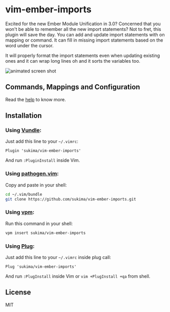# vim-ember-imports

Excited for the new Ember Module Unification in 3.0? Concerned that you won't
be able to remember all the new import statements? Not to fret, this plugin
will save the day. You can add and update import statements with on mapping or
command. It can fill in missing import statements based on the word under the
cursor.

It will properly format the import statements even when updating existing ones
and it can wrap long lines oh and it sorts the variables too.

![animated screen shot](https://sukima.github.io/vim-ember-imports/vim-ember-imports.gif)

## Commands, Mappings and Configuration

Read the [help][txt-doc] to know more.

## Installation

### Using [Vundle][vundle]:

Just add this line to your `~/.vimrc`:

```vim
Plugin 'sukima/vim-ember-imports'
```

And run `:PluginInstall` inside Vim.

### Using [pathogen.vim][pathogen]:

Copy and paste in your shell:

```bash
cd ~/.vim/bundle
git clone https://github.com/sukima/vim-ember-imports.git
```

### Using [vpm][vpm]:

Run this command in your shell:

```bash
vpm insert sukima/vim-ember-imports
```

### Using [Plug][plug]:

Just add this line to your `~/.vimrc` inside plug call:

```vim
Plug 'sukima/vim-ember-imports'
```

And run `:PlugInstall` inside Vim or `vim +PlugInstall +qa` from shell.

## License

MIT

[pathogen]: https://github.com/tpope/vim-pathogen
[txt-doc]: https://raw.githubusercontent.com/sukima/vim-ember-imports/master/doc/emberimports.txt
[vpm]: https://github.com/KevinSjoberg/vpm
[vundle]: https://github.com/gmarik/vundle
[plug]: https://github.com/junegunn/vim-plug
